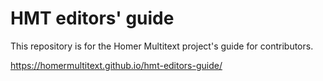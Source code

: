 # HMT editors' guide

This repository is for the Homer Multitext project's guide for contributors.

<https://homermultitext.github.io/hmt-editors-guide/>

